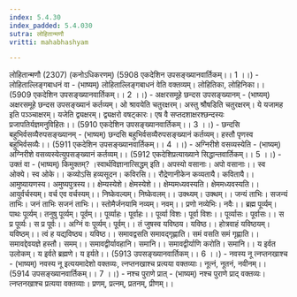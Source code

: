 ```yaml
---
index: 5.4.30
index_padded: 5.4.030
sutra: लोहितान्मणौ
vritti: mahabhashyam

---
```

 लोहितान्मणौ (2307) (कनोऽधिकरणम्) (5908 एकदेशिन उपसङ्ख्यानवार्तिकम्।। 1 ।।) - लोहिताल्लिङ्गबाधनं वा - (भाष्यम्) लोहिताल्लिङ्गबाधनं वेति वक्तव्यम्। लोहितिका, लोहिनिका।। (5909 एकदेशिन उपसङ्ख्यानवार्तिकम्।। 2 ।।) - अक्षरसमूहे छन्दस उपसङ्ख्यानम् - (भाष्यम्) अक्षरसमूहे छन्दस उपसङ्ख्यानं कर्तव्यम्। ओ श्रावयेति चतुरक्षरम्। अस्तु श्रौषडिति चतुरक्षरम्। ये यजामह इति पञ्ञ्चाक्षरम्। यजेति द्व्यक्षरम्। द्व्यक्षरो वषट्कारः। एष वै सप्तदशाक्षरश्छन्दस्यः प्रजापतिर्यज्ञमनुविहितः।। (5910 एकदेशिन उपसङ्ख्यानवार्तिकम्।। 3 ।।) - छन्दसि बहुभिर्वसव्यैरुपसङ्ख्यानम् - (भाष्यम्) छन्दसि बहुभिर्वसव्यैरुपसङ्ख्यानं कर्तव्यम्। हस्तौ पृणस्व बहुभिर्वसव्यैः।। (5911 एकदेशिन उपसङ्ख्यानवार्तिकम्।। 4 ।।) - अग्निरीशे वसव्यस्येति - (भाष्यम्) अग्निरीशे वसव्यस्येत्युपसङ्ख्यानं कर्तव्यम्।। (5912 एकदेशिप्रत्याख्याने सिद्धान्तवार्तिकम्।। 5 ।।) - उक्तं वा - (भाष्यम्) किमुक्तम्? ।स्वार्थविज्ञानात्सिद्धम् इति। अपस्यो वसानाः। अपो वसानाः।। स्व ओक्ये। स्व ओके।। कव्योऽसि हव्यसूदन। कविरसि।। रौद्रेणानीकेन कव्यतायै। कवितायै।। आमुष्यायणस्य। अमुष्यपुत्रस्य।। क्षेम्यस्येशे। क्षेमस्येशे।। क्षेम्यमध्यवस्यति। क्षेममध्यवस्यति।। आयुर्वर्चस्यम्। वर्च एव वर्चस्यम्।। निष्केवल्यम्। निष्केवलम्।। उक्थ्यम्। उक्थम्।। जन्यं ताभिः। सजन्यं ताभिः। जनं ताभिः सजनं ताभिः।। स्तोमैर्जनयामि नव्यम्। नवम्।। प्रणो नव्येभिः। नवैः।। ब्रह्म पूर्व्यम्। पाथः पूर्व्यम्। तनुषु पूर्व्यम्। पूर्वम्।। पूर्व्याहः। पूर्वाहः।। पूर्व्या विशः। पूर्वा विशः।। पूर्व्यासः। पूर्वासः।। स प्र पूर्व्यः। स प्र पूर्वः।। अग्निं वः पूर्व्यम्। पूर्वम्।। तं जुषस्व यविष्ठय। यविष्ठ।। होत्रवाहं यविष्ठयम्। यविष्ठम्।। त्वं ह यद्यविष्ठ्य। यविष्ठ।। समावद्वसति समावद्गृह्णाति। समं वसति समं गृह्णाति।। समावद्देवयज्ञे हस्तौ। समम्।। समावद्वीर्यावहानि। समानि।। समावद्वीर्याणि करोति। समानि।। य इर्वत उलोकम्। य इर्वते ब्रह्मणे। य इर्यते।। (5913 उपसङ्ख्यानवार्तिकम्।। 6 ।।) - नवस्य नू त्नप्तनखाश्च - (भाष्यम्) नवस्य नू इत्ययमादेशो वक्तव्यः, त्नप्तनखाश्च प्रत्यया वक्तव्याः। नूत्नं, नूतनं, नवीनम्।। (5914 उपसङ्ख्यानवार्तिकम्।। 7 ।।) - नश्च पुराणे प्रात् - (भाष्यम्) नश्च पुराणे प्राद् वक्तव्यः। त्नप्तनखाश्च प्रत्यया वक्तव्याः। प्रणम्, प्रत्नम्, प्रतनम्, प्रीणम्।। 